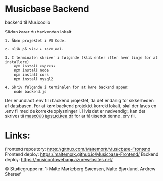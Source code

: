 # Musicbase Backend

backend til Musicoolio

Sådan kører du backenden lokalt:

    1. Åben projektet i VS Code.

    2. Klik på View > Terminal.

    3. I terminalen skriver i følgende (klik enter efter hver linje for at installere)
        npm install express
        npm install node
        npm install cors
        npm install mysql2

    4. Skriv følgende i terminalen for at køre backend appen:
        node backend.js

Der er undladt .env fil i backend projektet, da det er dårlig for sikkerheden af databasen. For at køre backend projektet korrekt lokalt, skal der laves en .env fil med de korrekte oplysninger i.
Hvis det er nødvendigt, kan der skrives til maso0001@stud.kea.dk for at få tilsendt denne .env fil.

# Links:

Frontend repository: https://github.com/Maltemork/Musicbase-Frontend
Frontend deploy: https://maltemork.github.io/Musicbase-Frontend/
Backend deploy: https://musicooliowebapp.azurewebsites.net/

© Studiegruppe nr. 1: Malte Mørkeberg Sørensen, Malte Bjørklund, Andrew Shereef
